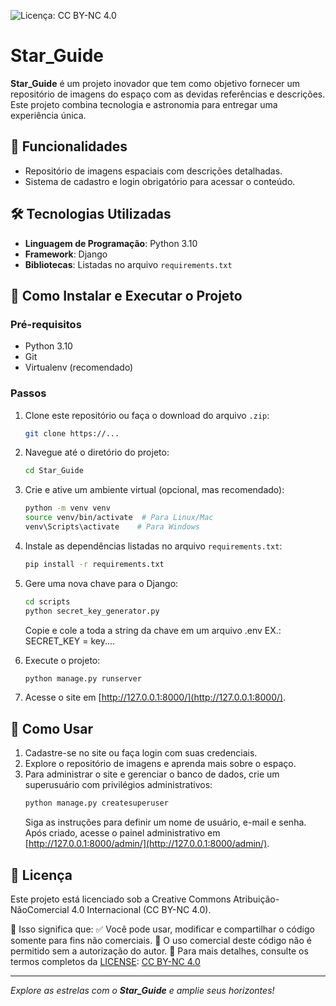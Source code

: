![Licença: CC BY-NC 4.0](https://img.shields.io/badge/Licença-CC%20BY--NC%204.0-blue)

# Star_Guide

**Star_Guide** é um projeto inovador que tem como objetivo fornecer um repositório de imagens do espaço com as devidas referências e descrições. Este projeto combina tecnologia e astronomia para entregar uma experiência única.

## 🌟 Funcionalidades

- Repositório de imagens espaciais com descrições detalhadas.
- Sistema de cadastro e login obrigatório para acessar o conteúdo.

## 🛠️ Tecnologias Utilizadas

- **Linguagem de Programação**: Python 3.10
- **Framework**: Django
- **Bibliotecas**: Listadas no arquivo `requirements.txt`

## 🚀 Como Instalar e Executar o Projeto

### Pré-requisitos

- Python 3.10
- Git
- Virtualenv (recomendado)

### Passos

1. Clone este repositório ou faça o download do arquivo `.zip`:
   ```bash
   git clone https://...
   ```

2. Navegue até o diretório do projeto:
   ```bash
   cd Star_Guide
   ```

3. Crie e ative um ambiente virtual (opcional, mas recomendado):
   ```bash
   python -m venv venv
   source venv/bin/activate  # Para Linux/Mac
   venv\Scripts\activate    # Para Windows
   ```

4. Instale as dependências listadas no arquivo `requirements.txt`:
   ```bash
   pip install -r requirements.txt
   ```

5. Gere uma nova chave para o Django:
   ```bash
   cd scripts
   python secret_key_generator.py
   ```
   Copie e cole a toda a string da chave em um arquivo .env
   EX.: SECRET_KEY = key....

6. Execute o projeto:
   ```bash
   python manage.py runserver
   ```

7. Acesse o site em [http://127.0.0.1:8000/](http://127.0.0.1:8000/).

## 📖 Como Usar

1. Cadastre-se no site ou faça login com suas credenciais.
2. Explore o repositório de imagens e aprenda mais sobre o espaço.
3. Para administrar o site e gerenciar o banco de dados, crie um superusuário com privilégios administrativos:
   ```bash
   python manage.py createsuperuser
   ```
   Siga as instruções para definir um nome de usuário, e-mail e senha. Após criado, acesse o painel administrativo em [http://127.0.0.1:8000/admin/](http://127.0.0.1:8000/admin/).

## 📜 Licença
Este projeto está licenciado sob a Creative Commons Atribuição-NãoComercial 4.0 Internacional (CC BY-NC 4.0).

📌 Isso significa que:
✅ Você pode usar, modificar e compartilhar o código somente para fins não comerciais.
🚫 O uso comercial deste código não é permitido sem a autorização do autor.
🔗 Para mais detalhes, consulte os termos completos da [LICENSE](LICENSE): [CC BY-NC 4.0](https://creativecommons.org/licenses/by-nc/4.0/)

---

_Explore as estrelas com o **Star_Guide** e amplie seus horizontes!_
